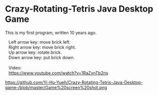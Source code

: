 # Crazy-Rotating-Tetris Java Desktop Game
This is my first program, written 10 years ago. </br>

  &nbsp;&nbsp; Left arrow key: move brick left. </br>
  &nbsp;&nbsp; Right arrow key: move brick right. </br>
  &nbsp;&nbsp; Up arrow key: rotate brick. </br>
  &nbsp;&nbsp; Down arrow key: put brick down. </br>
  &nbsp;&nbsp; </br>
  &nbsp;&nbsp; Video: </br> 
  &nbsp;&nbsp; https://www.youtube.com/watch?v=1RaZxnTb2ns
  
  
  https://github.com/Yi-Hu-Yueh/Crazy-Rotating-Tetris-Java-Desktop-game-/blob/master/Game%20screen%20shot.png
  
  
